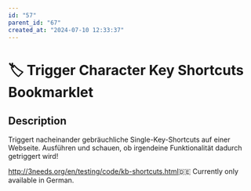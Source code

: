```yaml
---
id: "57"
parent_id: "67"
created_at: "2024-07-10 12:33:37"
---
```


# 🏷️ Trigger Character Key Shortcuts Bookmarklet

## Description

Triggert nacheinander gebräuchliche Single-Key-Shortcuts auf einer Webseite. Ausführen und schauen, ob irgendeine Funktionalität dadurch getriggert wird!

<http://3needs.org/en/testing/code/kb-shortcuts.html>🇩🇪 Currently only available in German.
